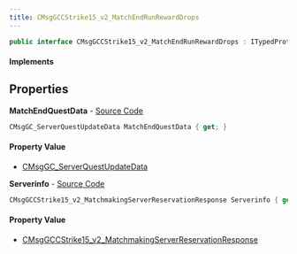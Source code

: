 ```yaml
---
title: CMsgGCCStrike15_v2_MatchEndRunRewardDrops
---
```


```csharp
public interface CMsgGCCStrike15_v2_MatchEndRunRewardDrops : ITypedProtobuf<CMsgGCCStrike15_v2_MatchEndRunRewardDrops>, INativeHandle
```

#### Implements

## Properties

**MatchEndQuestData** - [Source Code](https://github.com/swiftly-solution/swiftlys2/blob/main/managed/src/SwiftlyS2.Generated/Protobufs/Interfaces/CMsgGCCStrike15_v2_MatchEndRunRewardDrops.cs#L16)

```csharp
CMsgGC_ServerQuestUpdateData MatchEndQuestData { get; }
```

#### Property Value

- [CMsgGC_ServerQuestUpdateData](/docs/api/shared/protobufdefinitions/cmsggc_serverquestupdatedata)

**Serverinfo** - [Source Code](https://github.com/swiftly-solution/swiftlys2/blob/main/managed/src/SwiftlyS2.Generated/Protobufs/Interfaces/CMsgGCCStrike15_v2_MatchEndRunRewardDrops.cs#L13)

```csharp
CMsgGCCStrike15_v2_MatchmakingServerReservationResponse Serverinfo { get; }
```

#### Property Value

- [CMsgGCCStrike15_v2_MatchmakingServerReservationResponse](/docs/api/shared/protobufdefinitions/cmsggccstrike15_v2_matchmakingserverreservationresponse)

